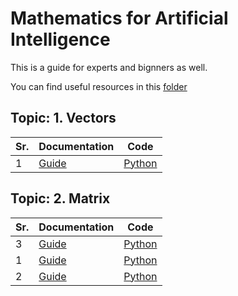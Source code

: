 # Mathematics for Artificial Intelligence

This is a guide  for experts and bignners as well. 

You  can find useful resources in this [folder](https://github.com/MahaZainab/mathematics-for-artificial-intelligence/tree/main/Resources)

## Topic:  1. Vectors
| Sr.    | Documentation   |   Code
|------------|------------|------------|
| 1| [Guide](https://github.com/MahaZainab/mathematics-for-artificial-intelligence/tree/main/Vectors)| [Python](https://github.com/MahaZainab/mathematics-for-artificial-intelligence/blob/main/Vectors/Vector_Tutorial.ipynb)|

## Topic:  2. Matrix
| Sr.    | Documentation   |   Code
|------------|------------|------------|
| 3| [Guide](https://github.com/MahaZainab/mathematics-for-artificial-intelligence/tree/main/Matrix)| [Python](https://github.com/MahaZainab/mathematics-for-artificial-intelligence/blob/main/Matrix/Matrix_operation.ipynb)|
| 1| [Guide](https://github.com/MahaZainab/mathematics-for-artificial-intelligence/tree/main/Matrix)| [Python](https://github.com/MahaZainab/mathematics-for-artificial-intelligence/blob/main/Matrix/matrix.ipynb)|
| 2| [Guide](https://github.com/MahaZainab/mathematics-for-artificial-intelligence/tree/main/Matrix)| [Python](https://github.com/MahaZainab/mathematics-for-artificial-intelligence/blob/main/Matrix/Eigen_Values%2C_Eigen_vectors.ipynb)|

